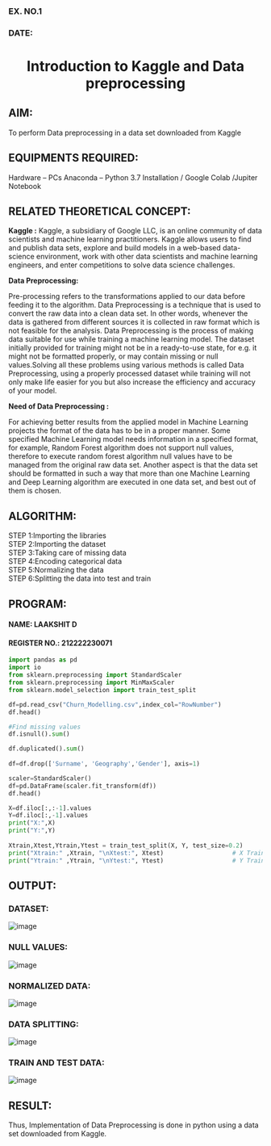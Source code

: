 <H3>EX. NO.1</H3>
<H3>DATE: </H3>
<H1 ALIGN =CENTER> Introduction to Kaggle and Data preprocessing</H1>

## AIM:
To perform Data preprocessing in a data set downloaded from Kaggle

## EQUIPMENTS REQUIRED:
Hardware – PCs
Anaconda – Python 3.7 Installation / Google Colab /Jupiter Notebook

## RELATED THEORETICAL CONCEPT:

**Kaggle :**
Kaggle, a subsidiary of Google LLC, is an online community of data scientists and machine learning practitioners. Kaggle allows users to find and publish data sets, explore and build models in a web-based data-science environment, work with other data scientists and machine learning engineers, and enter competitions to solve data science challenges.

**Data Preprocessing:**

Pre-processing refers to the transformations applied to our data before feeding it to the algorithm. Data Preprocessing is a technique that is used to convert the raw data into a clean data set. In other words, whenever the data is gathered from different sources it is collected in raw format which is not feasible for the analysis.
Data Preprocessing is the process of making data suitable for use while training a machine learning model. The dataset initially provided for training might not be in a ready-to-use state, for e.g. it might not be formatted properly, or may contain missing or null values.Solving all these problems using various methods is called Data Preprocessing, using a properly processed dataset while training will not only make life easier for you but also increase the efficiency and accuracy of your model.

**Need of Data Preprocessing :**

For achieving better results from the applied model in Machine Learning projects the format of the data has to be in a proper manner. Some specified Machine Learning model needs information in a specified format, for example, Random Forest algorithm does not support null values, therefore to execute random forest algorithm null values have to be managed from the original raw data set.
Another aspect is that the data set should be formatted in such a way that more than one Machine Learning and Deep Learning algorithm are executed in one data set, and best out of them is chosen.


## ALGORITHM:
STEP 1:Importing the libraries<BR>
STEP 2:Importing the dataset<BR>
STEP 3:Taking care of missing data<BR>
STEP 4:Encoding categorical data<BR>
STEP 5:Normalizing the data<BR>
STEP 6:Splitting the data into test and train<BR>

##  PROGRAM:

#### NAME: LAAKSHIT D
#### REGISTER NO.: 212222230071

```py
import pandas as pd                                                 
import io
from sklearn.preprocessing import StandardScaler
from sklearn.preprocessing import MinMaxScaler
from sklearn.model_selection import train_test_split

df=pd.read_csv("Churn_Modelling.csv",index_col="RowNumber")         
df.head()

#Find missing values
df.isnull().sum()

df.duplicated().sum()
           
df=df.drop(['Surname', 'Geography','Gender'], axis=1)

scaler=StandardScaler()                                             
df=pd.DataFrame(scaler.fit_transform(df))
df.head()

X=df.iloc[:,:-1].values
Y=df.iloc[:,-1].values                     
print("X:",X)
print("Y:",Y)
        
Xtrain,Xtest,Ytrain,Ytest = train_test_split(X, Y, test_size=0.2)
print("Xtrain:" ,Xtrain, "\nXtest:", Xtest)                   # X Train and Test
print("Ytrain:" ,Ytrain, "\nYtest:", Ytest)                   # Y Train and Test                  
```

## OUTPUT:
### DATASET:

![image](https://github.com/laakshit-D/Ex-1-NN/assets/119559976/9420e16b-fb32-45f4-b19c-8f1b8e358168)

### NULL VALUES:

![image](https://github.com/laakshit-D/Ex-1-NN/assets/119559976/21cde653-6885-415b-ae33-317809cb941f)

### NORMALIZED DATA:

![image](https://github.com/laakshit-D/Ex-1-NN/assets/119559976/01d1cb64-f84d-4315-ae59-79f0380a5032)

### DATA SPLITTING:

![image](https://github.com/laakshit-D/Ex-1-NN/assets/119559976/e7d8ae29-186a-4ffd-a635-1318b420c7e7)

### TRAIN AND TEST DATA:

![image](https://github.com/laakshit-D/Ex-1-NN/assets/119559976/260489fd-a619-4822-9d24-b5e78343c31f)

## RESULT:
Thus, Implementation of Data Preprocessing is done in python  using a data set downloaded from Kaggle.
